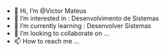- 👋 Hi, I’m @Victor Mateus
- 👀 I’m interested in : Desenvolvimento de Sistemas
- 🌱 I’m currently learning : Desenvolver Sistemas
- 💞️ I’m looking to collaborate on ...
- 📫 How to reach me ...

<!---
VictorCwB041/VictorCwB041 is a ✨ special ✨ repository because its `README.md` (this file) appears on your GitHub profile.
You can click the Preview link to take a look at your changes.
--->
